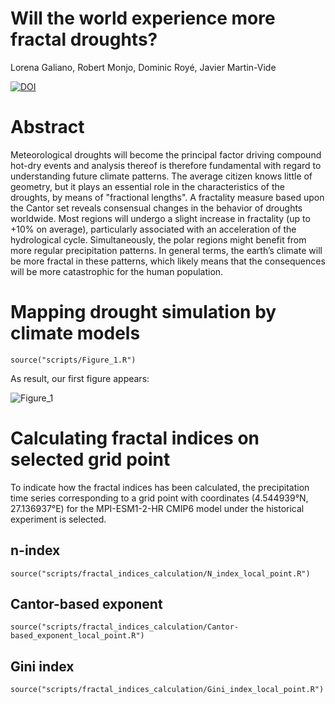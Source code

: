 # Will the world experience more fractal droughts?
Lorena Galiano, Robert Monjo, Dominic Royé, Javier Martin-Vide

[![DOI](https://zenodo.org/badge/524061328.svg)](https://zenodo.org/badge/latestdoi/524061328)


# Abstract

Meteorological droughts will become the principal factor driving compound hot-dry events and analysis thereof is therefore fundamental with regard to understanding future climate patterns. The average citizen knows little of geometry, but it plays an essential role in the characteristics of the droughts, by means of "fractional lengths". A fractality measure based upon the Cantor set reveals consensual changes in the behavior of droughts worldwide. Most regions will undergo a slight increase in fractality (up to +10% on average), particularly associated with an acceleration of the hydrological cycle. Simultaneously, the polar regions might benefit from more regular precipitation patterns. In general terms, the earth’s climate will be more fractal in these patterns, which likely means that the consequences will be more catastrophic for the human population.


# Mapping drought simulation by climate models

```{r, echo=FALSE}
source("scripts/Figure_1.R")
```

As result, our first figure appears:

![Figure_1](https://user-images.githubusercontent.com/110187434/190433141-bf478a10-cc15-4ca7-8047-fcde23479f81.PNG)


# Calculating fractal indices on selected grid point

To indicate how the fractal indices has been calculated, the precipitation time series corresponding to a grid point with coordinates (4.544939°N, 27.136937°E) for the MPI-ESM1-2-HR CMIP6 model under the historical experiment is selected.

## n-index

```{r, echo=FALSE}
source("scripts/fractal_indices_calculation/N_index_local_point.R")
```

## Cantor-based exponent

```{r, echo=FALSE}
source("scripts/fractal_indices_calculation/Cantor-based_exponent_local_point.R")
```

## Gini index

```{r, echo=FALSE}
source("scripts/fractal_indices_calculation/Gini_index_local_point.R")
```



